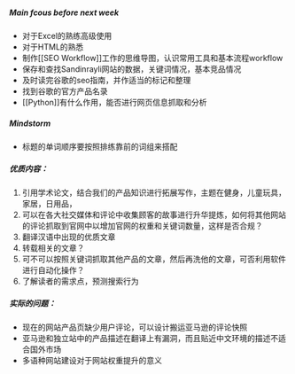 ##### Main fcous before next week
- 对于Excel的熟练高级使用
- 对于HTML的熟悉
- 制作[[SEO Workflow]]工作的思维导图，认识常用工具和基本流程workflow
- 保存和查找Sandinrayli网站的数据，关键词情况，基本竞品情况
- 及时读完谷歌的seo指南，并作适当的标记和整理
- 找到谷歌的官方产品名录
- [[Python]]有什么作用，能否进行网页信息抓取和分析


##### Mindstorm
- 标题的单词顺序要按照排练靠前的词组来搭配



##### 优质内容：
1. 引用学术论文，结合我们的产品知识进行拓展写作，主题在健身，儿童玩具，家居，日用品，
2. 可以在各大社交媒体和评论中收集顾客的故事进行升华提炼，如何将其他网站的评论抓取到官网中以增加官网的权重和关键词数量，这样是否合规？
3. 翻译汉语中出现的优质文章
4. 转载相关的文章？
5. 可不可以按照关键词抓取其他产品的文章，然后再洗他的文章，可否利用软件进行自动化操作？
6. 了解读者的需求点，预测搜索行为





##### 实际的问题：
- 现在的网站产品页缺少用户评论，可以设计搬运亚马逊的评论快照
- 亚马逊和独立站中的产品描述在翻译上有漏洞，而且贴近中文环境的描述不适合国外市场
- 多语种网站建设对于网站权重提升的意义